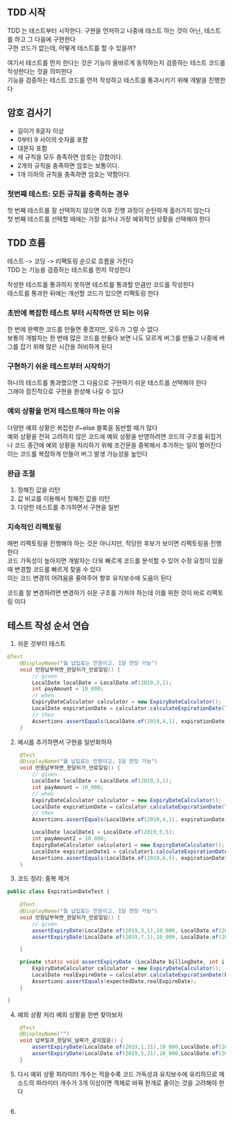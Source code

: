 ## TDD 시작
TDD 는 테스트부터 시작한다. 구현을 먼저하고 나중에 테스트 하는 것이 아닌, 테스트를 하고 그 다음에 구현한다 <br>
구현 코드가 없는데, 어떻게 테스트를 할 수 있을까? <br>

여기서 테스트를 먼저 한다는 것은 기능이 올바르게 동작하는지 검증하는 테스트 코드를 작성한다는 것을 의미한다 <br>
기능을 검증하는 테스트 코드를 먼저 작성하고 테스트를 통과시키기 위해 개발을 진행한다 <br>

## 암호 검사기
- 길이가 8글자 이상
- 0부터 9 사이의 숫자를 포함
- 대문자 포함
- 세 규칙을 모두 충족하면 암호는 강함이다.
- 2개의 규칙을 충족하면 암호는 보통이다.
- 1개 이하의 규칙을 충족하면 암호는 약함이다.

### 첫번째 테스트: 모든 규칙을 충족하는 경우
첫 번째 테스트를 잘 선택하지 않으면 이후 진행 과정이 순탄하게 흘러가지 않는다 <br>
첫 번째 테스트를 선택할 때에는 가장 쉽거나 가장 예외적인 상황을 선택해야 한다 <br>

## TDD 흐름
테스트 -> 코딩 -> 리팩토링 순으로 흐름을 가진다 <br>
TDD 는 기능을 검증하는 테스트를 먼저 작성한다 <br>

작성한 테스트를 통과하지 못하면 테스트를 통과할 만큼만 코드를 작성한다 <br>
테스트를 통과한 뒤에는 개선할 코드가 있으면 리팩토링 한다 <br>

### 초반에 복잡한 테스트 부터 시작하면 안 되는 이유
한 번에 완벽한 코드를 만들면 좋겠지만, 모두가 그럴 수 없다 <br>
보통의 개발자는 한 번에 많은 코드를 만들다 보면 나도 모르게 버그를 만들고 나중에 버그를 잡기 위해 많은 시간을 허비하게 된다 <br>

### 구현하기 쉬운 테스트부터 시작하기
하나의 테스트를 통과했으면 그 다음으로 구현하기 쉬운 테스트를 선택해야 한다 <br>
그래야 점진적으로 구현을 완성해 나갈 수 있다 <br>

### 예외 상황을 먼저 테스트해야 하는 이유
다양한 예외 상황은 복잡한 if~else 블록을 동반할 때가 많다 <br>
예외 상황을 전혀 고려하지 않은 코드에 예외 상황을 반영하려면 코드의 구조를 뒤집거나 코드 중간에 예외 상황을 처리하기 위해 조건문을 중복해서 추가하는 일이 벌어진다 <br>
이는 코드를 복잡하게 만들어 버그 발생 가능성을 높인다 <br>

### 완급 조절
1) 정해진 값을 리턴
2) 값 비교를 이용해서 정해진 값을 리턴
3) 다양한 테스트를 추가하면서 구현을 일반

### 지속적인 리팩토링
매번 리팩토링을 진행해야 하는 것은 아니지만, 적당한 후보가 보이면 리팩토링을 진행한다 <br>
코드 가독성이 높아지면 개발자는 더욱 빠르게 코드를 분석할 수 있어 수정 요청이 있을 때 변경할 코드를 빠르게 찾을 수 있다 <br>
이는 코드 변경의 어려움을 줄여주어 향후 유지보수에 도움이 된다 <br>

코드를 잘 변경하려면 변경하기 쉬운 구조를 가져야 하는데 이를 위한 것이 바로 리팩토링 이다 <br>

## 테스트 작성 순서 연습
1) 쉬운 것부터 테스트
```java
@Test
	@DisplayName("월 납입료는 만원이고, 1달 연장 가능")
	void 만원납부하면_한달뒤가_만료일임() {
	    // given
		LocalDate localDate = LocalDate.of(2019,3,1);
		int payAmount = 10_000;
	    // when
		ExpiryDateCalculator calculator = new ExpiryDateCalculator();
		LocalDate expirationDate = calculator.calculateExpirationDate(localDate,payAmount);
		// then
		Assertions.assertEquals(LocalDate.of(2019,4,1), expirationDate);
	}
```

2) 예시를 추가하면서 구현을 일반화하자
```java
	@Test
	@DisplayName("월 납입료는 만원이고, 1달 연장 가능")
	void 만원납부하면_한달뒤가_만료일임() {
	    // given
		LocalDate localDate = LocalDate.of(2019,3,1);
		int payAmount = 10_000;
	    // when
		ExpiryDateCalculator calculator = new ExpiryDateCalculator();
		LocalDate expirationDate = calculator.calculateExpirationDate(localDate,payAmount);
		// then
		Assertions.assertEquals(LocalDate.of(2019,4,1), expirationDate);

		LocalDate localDate1 = LocalDate.of(2019,5,5);
		int payAmount2 = 10_000;
		ExpiryDateCalculator calculator1 = new ExpiryDateCalculator();
		LocalDate expirationDate1 = calculator1.calculateExpirationDate(localDate1,payAmount2);
		Assertions.assertEquals(LocalDate.of(2019,6,5), expirationDate1);
	}
```

3) 코드 정리: 중복 제거
```java
public class ExpirationDateTest {
	
	@Test
	@DisplayName("월 납입료는 만원이고, 1달 연장 가능")
	void 만원납부하면_한달뒤가_만료일임() {
	    // given
		assertExpiryDate(LocalDate.of(2019,3,1),10_000, LocalDate.of(2019,4,1));
		assertExpiryDate(LocalDate.of(2019,7,1),10_000, LocalDate.of(2019,8,1));

	}

	private static void assertExpiryDate (LocalDate billingDate, int i, LocalDate expectedDate) {
		ExpiryDateCalculator calculator = new ExpiryDateCalculator();
		LocalDate realExpireDate = calculator.calculateExpirationDate(billingDate,i);
		Assertions.assertEquals(expectedDate,realExpireDate);
	}

}

```

4) 예외 상황 처리
예외 상황을 한번 찾아보자 <br>
```java
	@Test
	@DisplayName("")
	void 납부일과_한달뒤_날짜가_같지않음() {
	    assertExpiryDate(LocalDate.of(2019,1,31),10_000,LocalDate.of(2019,2,28));
	    assertExpiryDate(LocalDate.of(2019,5,31),10_000,LocalDate.of(2019,6,30));
	}
```

5) 다시 예외 상황
파라미터 개수는 적을수록 코드 가독성과 유지보수에 유리하므로 메소드의 파라미터 개수가 3개 이상이면 객체로 바꿔 한개로 줄이는 것을 고려해야 한다 <br>
```java

```

6) 
